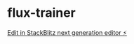 # flux-trainer

[Edit in StackBlitz next generation editor ⚡️](https://stackblitz.com/~/github.com/ericx1023/flux-trainer)